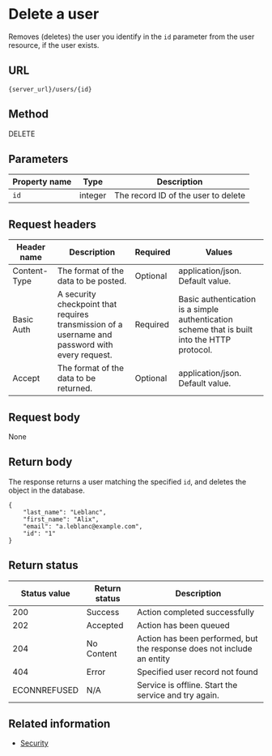 # Delete a user 

Removes (deletes) the user you identify in the `id` parameter from the user resource, if the user exists.

## URL

```shell
{server_url}/users/{id}
```

## Method

DELETE

## Parameters

| Property name | Type   | Description |
| -------------- | ------ | ------------ |
| `id`      | integer | The record ID of the user to delete |

## Request headers

| Header name | Description | Required | Values |
| -------------- | ------ | ------------ |------------ |
| Content-Type | The format of the data to be posted. | Optional | application/json. Default value. |
| Basic Auth | A security checkpoint that requires transmission of a username and password with every request. | Required | Basic authentication is a simple authentication scheme that is built into the HTTP protocol. |
| Accept | The format of the data to be returned. | Optional | application/json. Default value. |

## Request body
None

## Return body

The response returns a user matching the specified `id`, and deletes the object in the database.

```
{
    "last_name": "Leblanc",
    "first_name": "Alix",
    "email": "a.leblanc@example.com",
    "id": "1"
}
```
## Return status

| Status value | Return status | Description |
| ------------- | ----------- | ----------- |
| 200 | Success | Action completed successfully |
| 202 | Accepted| Action has been queued |
| 204 | No Content| Action has been performed, but the response does not include an entity |
| 404 | Error | Specified user record not found |
|  ECONNREFUSED | N/A | Service is offline. Start the service and try again. |

## Related information

* [Security](quickstart.md#security)
